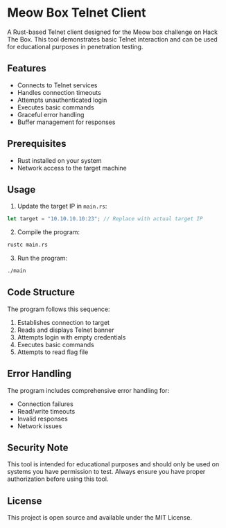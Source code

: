 # Meow Box Telnet Client

A Rust-based Telnet client designed for the Meow box challenge on Hack The Box. This tool demonstrates basic Telnet interaction and can be used for educational purposes in penetration testing.

## Features

- Connects to Telnet services
- Handles connection timeouts
- Attempts unauthenticated login
- Executes basic commands
- Graceful error handling
- Buffer management for responses

## Prerequisites

- Rust installed on your system
- Network access to the target machine

## Usage

1. Update the target IP in `main.rs`:
```rust
let target = "10.10.10.10:23"; // Replace with actual target IP
```

2. Compile the program:
```bash
rustc main.rs
```

3. Run the program:
```bash
./main
```

## Code Structure

The program follows this sequence:
1. Establishes connection to target
2. Reads and displays Telnet banner
3. Attempts login with empty credentials
4. Executes basic commands
5. Attempts to read flag file

## Error Handling

The program includes comprehensive error handling for:
- Connection failures
- Read/write timeouts
- Invalid responses
- Network issues

## Security Note

This tool is intended for educational purposes and should only be used on systems you have permission to test. Always ensure you have proper authorization before using this tool.

## License

This project is open source and available under the MIT License. 